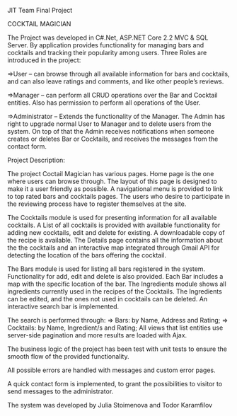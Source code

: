 JIT Team Final Project

COCKTAIL MAGICIAN

The Project was developed in C#.Net, ASP.NET Core 2.2 MVC & SQL Server.
By application provides functionality for managing bars and cocktails and tracking their popularity among users.
Three Roles are introduced in the project:

=>User – can browse through all available information for bars and cocktails, and can also leave ratings and comments, and like other people’s reviews.

=>Manager – can perform all CRUD operations over the Bar and Cocktail entities. Also has permission to perform all operations of the User. 

=>Administrator – Extends the functionality of the Manager. The Admin has right to upgrade normal User to Manager and to delete users from the system. On top of that the Admin receives notifications when someone creates or deletes Bar or Cocktails, and receives the messages from the contact form.

Project Description:

The project Coctail Magician has various pages. Home page is the one where users can browse through. The layout of this page is designed to make it a user friendly as possible. A navigational menu is provided to link to top rated bars and cocktails pages. The users who desire to participate in the reviewing process have to register themselves at the site.

The Cocktails module is used for presenting information  for all available cocktails. A List of all cocktails is provided with available functionality for adding new cocktails, edit and delete for existing. A downloadable copy of the recipe is available. The Details page contains all the information about the the cocktails and an interactive map integrated through Gmail API for detecting the location of the bars offering the cocktail. 

The Bars module is used for listing all bars registered in the system. Functionality for add, edit and delete is also provided. Each Bar includes a map with the specific location of the bar. 
The Ingredients module shows all ingredients currently used in the recipes of the Cocktails. The Ingredients can be edited, and the ones not used in cocktails can be deleted. An interactive search bar is implemented. 

The search is performed through:
=>	Bars: by Name, Address and Rating;
=>	Cocktails: by Name, Ingredient/s and Rating;
All views that list entities use server-side pagination and more results are loaded with Ajax.

The business logic of the project has been test with unit tests to ensure the smooth flow of the provided functionality. 

All possible errors are handled with messages and  custom error pages.

A quick contact form is implemented, to grant the possibilities to visitor to send messages to the administrator.

The system was developed by Julia Stoimenova and Todor Karamfilov
